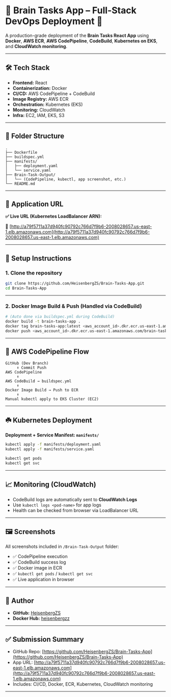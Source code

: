 # 🧠 Brain Tasks App – Full-Stack DevOps Deployment 🚀

A production-grade deployment of the **Brain Tasks React App** using **Docker**, **AWS ECR**, **AWS CodePipeline**, **CodeBuild**, **Kubernetes on EKS**, and **CloudWatch monitoring**.

---

## 🛠️ Tech Stack

* **Frontend:** React
* **Containerization:** Docker
* **CI/CD:** AWS CodePipeline + CodeBuild
* **Image Registry:** AWS ECR
* **Orchestration:** Kubernetes (EKS)
* **Monitoring:** CloudWatch
* **Infra:** EC2, IAM, EKS, S3

---

## 📂 Folder Structure

```
.
├── Dockerfile
├── buildspec.yml
├── manifests/
│   ├── deployment.yaml
│   └── service.yaml
├── Brain-Task-Output/
│   └── (CodePipeline, kubectl, app screenshot, etc.)
└── README.md
```

---

## 🚀 Application URL

**✅ Live URL (Kubernetes LoadBalancer ARN):**

🔗 [http://a79f5711a37d940fc90792c766d7f9b6-2008028657.us-east-1.elb.amazonaws.com](http://a79f5711a37d940fc90792c766d7f9b6-2008028657.us-east-1.elb.amazonaws.com)

---

## 🔧 Setup Instructions

### 1. Clone the repository

```bash
git clone https://github.com/HeisenbergZS/Brain-Tasks-App.git
cd Brain-Tasks-App
```

---

### 2. Docker Image Build & Push (Handled via CodeBuild)

```bash
# (Auto done via buildspec.yml during CodeBuild)
docker build -t brain-tasks-app .
docker tag brain-tasks-app:latest <aws_account_id>.dkr.ecr.us-east-1.amazonaws.com/brain-tasks-app
docker push <aws_account_id>.dkr.ecr.us-east-1.amazonaws.com/brain-tasks-app
```

---

## 📆 AWS CodePipeline Flow

```
GitHub (Dev Branch)
     ⬇️ Commit Push
AWS CodePipeline
     ⬇️
AWS CodeBuild → buildspec.yml
     ⬇️
Docker Image Build → Push to ECR
     ⬇️
Manual kubectl apply to EKS Cluster (EC2)
```

---

## ☘️ Kubernetes Deployment

**Deployment + Service Manifest: `manifests/`**

```bash
kubectl apply -f manifests/deployment.yaml
kubectl apply -f manifests/service.yaml

kubectl get pods
kubectl get svc
```

---

## 📈 Monitoring (CloudWatch)

* CodeBuild logs are automatically sent to **CloudWatch Logs**
* Use `kubectl logs <pod-name>` for app logs
* Health can be checked from browser via LoadBalancer URL

---

## 🖼️ Screenshots

All screenshots included in `/Brain-Task-Output` folder:

* ✅ CodePipeline execution
* ✅ CodeBuild success log
* ✅ Docker image in ECR
* ✅ `kubectl get pods` / `kubectl get svc`
* ✅ Live application in browser

---

## 👤 Author

* **GitHub:** [HeisenbergZS](https://github.com/HeisenbergZS)
* **Docker Hub:** [heisenbergzz](https://hub.docker.com/u/heisenbergzz)

---

## ✅ Submission Summary

* GitHub Repo: [https://github.com/HeisenbergZS/Brain-Tasks-App](https://github.com/HeisenbergZS/Brain-Tasks-App)
* App URL: [http://a79f5711a37d940fc90792c766d7f9b6-2008028657.us-east-1.elb.amazonaws.com](http://a79f5711a37d940fc90792c766d7f9b6-2008028657.us-east-1.elb.amazonaws.com)
* Includes: CI/CD, Docker, ECR, Kubernetes, CloudWatch monitoring

---
